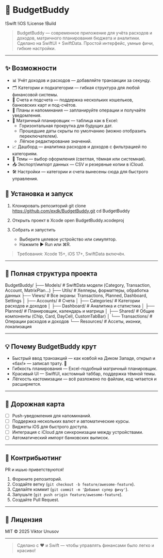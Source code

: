 # 💸 BudgetBuddy  

!Swift
!iOS
!License
!Build

> BudgetBuddy — современное приложение для учёта расходов и доходов, матричного планирования бюджета и аналитики.  
> Сделано на SwiftUI + SwiftData. Простой интерфейс, умные фичи, гибкие настройки.  

---

## ✨ Возможности

- 📊 Учёт доходов и расходов — добавляйте транзакции за секунду.
- 🗂 Категории и подкатегории — гибкая структура для любой финансовой системы.
- 🏦 Счета и подсчета — поддержка нескольких кошельков, банковских карт и под-счётов.
- 📅 Планы и напоминания — запланируйте операции и получайте уведомления.
- 🧩 Матричный планировщик — таблица как в Excel:  
  - Горизонтальная прокрутка для будущих дат.  
  - Прошедшие даты скрыты по умолчанию (можно отобразить переключателем).  
  - Лёгкое редактирование значений.
- 📈 Дашборд — аналитика расходов и доходов с фильтрацией по категориям.
- 🎨 Темы — выбор оформления (светлая, тёмная или системная).
- 📤 Экспорт/импорт данных — CSV и резервные копии в iCloud.
- 🛠 Настройки — категории и счета вынесены сюда для быстрого управления.


## 🚀 Установка и запуск

1. Клонировать репозиторий
      git clone https://github.com/exdk/BudgetBuddy.git
   cd BudgetBuddy
   

2. Открыть проект в Xcode
      open BudgetBuddy.xcodeproj
   

3. Собрать и запустить
   - Выберите целевое устройство или симулятор.
   - Нажмите ▶️ Run или ⌘R.

> Требования: Xcode 15+, iOS 17+, SwiftData включён.

---

## 🧱 Полная структура проекта

BudgetBuddy/
├── Models/           # SwiftData модели (Category, Transaction, Account, MatrixPlan…)
├── Utils/            # Хелперы, форматтеры, обработка данных
├── Views/            # Все экраны: Transactions, Planned, Dashboard, Settings
│   ├── Accounts/     # Счета
│   ├── Categories/   # Категории расходов и доходов
│   ├── Dashboard/    # Аналитика и статистика
│   ├── Planned/      # Планировщик, календарь и матрица
│   ├── Shared/       # Общие компоненты (Chip, Card, DayCell, CustomTabBar)
│   └── Transactions/ # Операции расходов и доходов
└── Resources/        # Ассеты, иконки, локализация

---

## 💡 Почему BudgetBuddy крут

- Быстрый ввод транзакций — как ковбой на Диком Западе, открыл и «бах!» — записал трату. 🤠  
- Гибкость планирования — Excel-подобный матричный планировщик.  
- Красивый UI — SwiftUI, кастомный таббар, поддержка тёмной темы.  
- Лёгкость кастомизации — всё разложено по файлам, код читается и расширяется.

---

## 📌 Дорожная карта

- [ ] Push-уведомления для напоминаний.  
- [ ] Поддержка нескольких валют и автоматические курсы.  
- [ ] Виджеты iOS для быстрого доступа.  
- [ ] Интеграция с iCloud для синхронизации между устройствами.  
- [ ] Автоматический импорт банковских выписок.

---

## 🤝 Контрибьютинг

PR и ишью приветствуются!  
1. Форкните репозиторий.  
2. Создайте ветку (`git checkout -b feature/awesome-feature`).  
3. Сделайте коммит (`git commit -m 'Добавил супер фичу'`).  
4. Запушьте (`git push origin feature/awesome-feature`).  
5. Создайте Pull Request.

---

## 📜 Лицензия

MIT © 2025 Viktor Unusov

---

> Сделано с ❤️ и Swift — чтобы управлять финансами было легко и красиво!